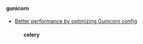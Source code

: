 

<h4> gunicorn </h4>
<ul> 
<li> <a href="https://medium.com/building-the-system/gunicorn-3-means-of-concurrency-efbb547674b7">Better performance by optimizing Gunicorn config</a> </li>
<ul>


<h4> celery </h4>
